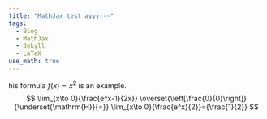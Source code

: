 ```yaml
---
title: "MathJax test ayyy---"
tags:
  - Blog
  - MathJax
  - Jekyll
  - LaTeX
use_math: true
---
```


his formula $f(x) = x^2$ is an example.
$$
\lim_{x\to 0}{\frac{e^x-1}{2x}}
\overset{\left[\frac{0}{0}\right]}{\underset{\mathrm{H}}{=}}
\lim_{x\to 0}{\frac{e^x}{2}}={\frac{1}{2}}
$$
